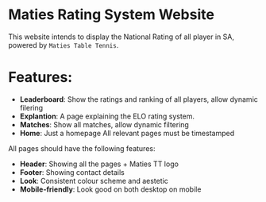 # Maties Rating System Website

This website intends to display the National Rating of all player in SA, powered by `Maties Table Tennis`.

# Features:
- **Leaderboard**: Show the ratings and ranking of all players, allow dynamic filering
- **Explantion**: A page explaining the ELO rating system.
- **Matches**: Show all matches, allow dynamic filtering
- **Home**: Just a homepage
All relevant pages must be timestamped


All pages should have the following features:
- **Header**: Showing all the pages + Maties TT logo
- **Footer**: Showing contact details
- **Look**: Consistent colour scheme and aestetic
- **Mobile-friendly**: Look good on both desktop on mobile
